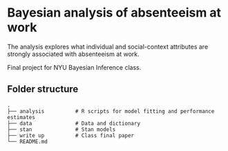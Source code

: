 
# Bayesian analysis of absenteeism at work

The analysis explores what individual and social-context attributes are strongly associated with absenteeism at work. 

Final project for NYU Bayesian Inference class.

## Folder structure

    .
    ├── analysis          # R scripts for model fitting and performance estimates
    ├── data              # Data and dictionary
    ├── stan              # Stan models 
    ├── write up          # Class final paper
    └── README.md


